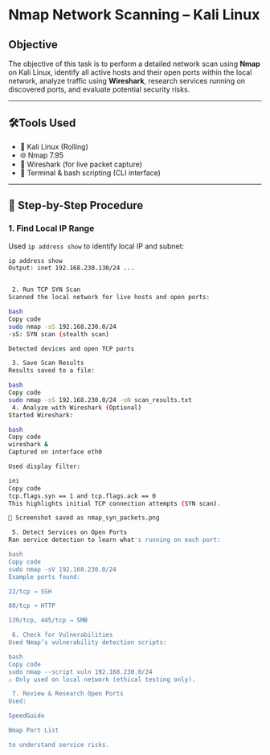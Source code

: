 # Nmap Network Scanning – Kali Linux

## Objective

The objective of this task is to perform a detailed network scan using **Nmap** on Kali Linux, identify all active hosts and their open ports within the local network, analyze traffic using **Wireshark**, research services running on discovered ports, and evaluate potential security risks.

---

## 🛠Tools Used

- 🐧 Kali Linux (Rolling)
- 🌐 Nmap 7.95
- 📡 Wireshark (for live packet capture)
- 📝 Terminal & bash scripting (CLI interface)

---

## 🔢 Step-by-Step Procedure

###  1. Find Local IP Range

Used `ip address show` to identify local IP and subnet:
```bash
ip address show
Output: inet 192.168.230.130/24 ...


 2. Run TCP SYN Scan
Scanned the local network for live hosts and open ports:

bash
Copy code
sudo nmap -sS 192.168.230.0/24
-sS: SYN scan (stealth scan)

Detected devices and open TCP ports

 3. Save Scan Results
Results saved to a file:

bash
Copy code
sudo nmap -sS 192.168.230.0/24 -oN scan_results.txt
 4. Analyze with Wireshark (Optional)
Started Wireshark:

bash
Copy code
wireshark &
Captured on interface eth0

Used display filter:

ini
Copy code
tcp.flags.syn == 1 and tcp.flags.ack == 0
This highlights initial TCP connection attempts (SYN scan).

📸 Screenshot saved as nmap_syn_packets.png

 5. Detect Services on Open Ports
Ran service detection to learn what's running on each port:

bash
Copy code
sudo nmap -sV 192.168.230.0/24
Example ports found:

22/tcp → SSH

80/tcp → HTTP

139/tcp, 445/tcp → SMB

 6. Check for Vulnerabilities
Used Nmap’s vulnerability detection scripts:

bash
Copy code
sudo nmap --script vuln 192.168.230.0/24
⚠️ Only used on local network (ethical testing only).

 7. Review & Research Open Ports
Used:

SpeedGuide

Nmap Port List

to understand service risks.
